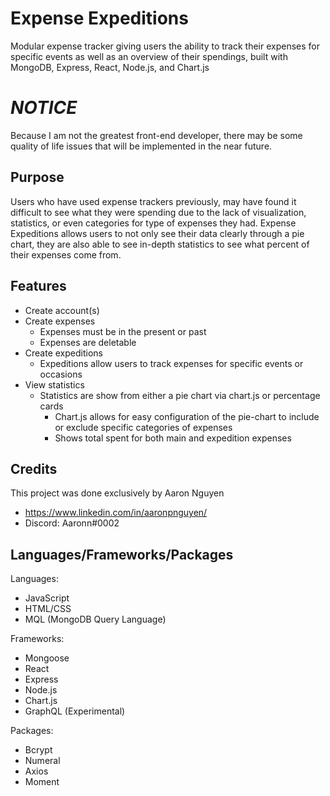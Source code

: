 # Expense Expeditions

Modular expense tracker giving users the ability to track their expenses for specific events as well as an overview of their spendings, built with MongoDB, Express, React, Node.js, and Chart.js

# *NOTICE*

Because I am not the greatest front-end developer, there may be some quality of life issues that will be implemented in the near future.

## Purpose

Users who have used expense trackers previously, may have found it difficult to see what they were spending due to the lack of visualization, statistics, or even categories for type of expenses they had.
Expense Expeditions allows users to not only see their data clearly through a pie chart, they are also able to see in-depth statistics to see what percent of their expenses come from.

## Features

- Create account(s)
- Create expenses
  - Expenses must be in the present or past
  - Expenses are deletable
- Create expeditions
  - Expeditions allow users to track expenses for specific events or occasions
- View statistics
  - Statistics are show from either a pie chart via chart.js or percentage cards
    - Chart.js allows for easy configuration of the pie-chart to include or exclude specific categories of expenses
    - Shows total spent for both main and expedition expenses

## Credits

This project was done exclusively by Aaron Nguyen
  - https://www.linkedin.com/in/aaronpnguyen/
  - Discord: Aaronn#0002
  
## Languages/Frameworks/Packages

Languages:
  - JavaScript
  - HTML/CSS
  - MQL (MongoDB Query Language)

Frameworks:
  - Mongoose
  - React
  - Express
  - Node.js
  - Chart.js
  - GraphQL (Experimental)

Packages:
  - Bcrypt
  - Numeral
  - Axios
  - Moment
